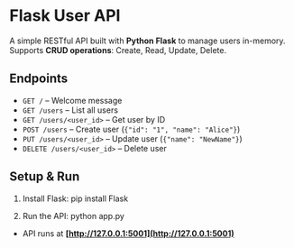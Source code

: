 # Flask User API

A simple RESTful API built with **Python Flask** to manage users in-memory.  
Supports **CRUD operations**: Create, Read, Update, Delete.

## Endpoints
- `GET /` – Welcome message
- `GET /users` – List all users
- `GET /users/<user_id>` – Get user by ID
- `POST /users` – Create user (`{"id": "1", "name": "Alice"}`)
- `PUT /users/<user_id>` – Update user (`{"name": "NewName"}`)
- `DELETE /users/<user_id>` – Delete user

## Setup & Run
1. Install Flask:
pip install Flask

2. Run the API:
python app.py

* API runs at **[http://127.0.0.1:5001](http://127.0.0.1:5001)**


